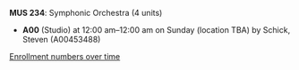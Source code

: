 **MUS 234**: Symphonic Orchestra (4 units)

- **A00** (Studio) at 12:00 am–12:00 am on Sunday (location TBA) by Schick, Steven (A00453488)

[Enrollment numbers over time](./MUS234.tsv)
